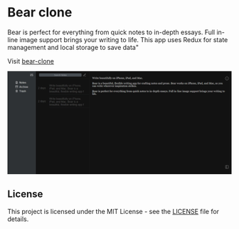 # Bear clone

Bear is perfect for everything from quick notes to in-depth essays.
Full in-line image support brings your writing to life.
This app uses Redux for state management and local storage to save data"

Visit [bear-clone](http://bear-clone.surge.sh/)

![Screenshot](docs/images/screenshot.png)

## License

This project is licensed under the MIT License - see the [LICENSE](LICENSE) file for details.
